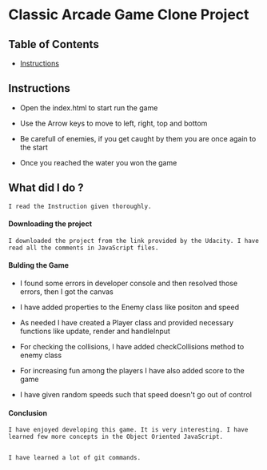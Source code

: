 # Classic Arcade Game Clone Project

## Table of Contents

- [Instructions](#instructions)

## Instructions

- Open the index.html to start run the game

- Use the Arrow keys to move to left, right, top and bottom

- Be carefull of enemies, if you get caught by them you are once again to the start

- Once you reached the water you won the game

## What did I do ?

    I read the Instruction given thoroughly.

#### Downloading the project

    I downloaded the project from the link provided by the Udacity. I have read all the comments in JavaScript files.

#### Bulding the Game

+ I found some errors in developer console and then resolved those errors, then I got the canvas

+ I have added properties to the Enemy class like positon and speed

+ As needed I have created a Player class and provided necessary functions like update, render and handleInput

+ For checking the collisions, I have added checkCollisions method to enemy class

+ For increasing fun among the players I have also added score to the game

+ I have given random speeds such that speed doesn't go out of control

#### Conclusion

    I have enjoyed developing this game. It is very interesting. I have learned few more concepts in the Object Oriented JavaScript.


    I have learned a lot of git commands.

